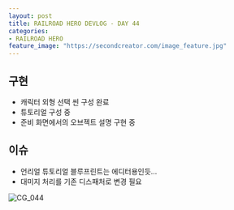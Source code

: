 ```yaml
---
layout: post
title: RAILROAD HERO DEVLOG - DAY 44
categories:
- RAILROAD HERO
feature_image: "https://secondcreator.com/image_feature.jpg"
---
```


## 구현
- 캐릭터 외형 선택 씬 구성 완료
- 튜토리얼 구성 중
- 준비 화면에서의 오브젝트 설명 구현 중

## 이슈
- 언리얼 튜토리얼 블루프린트는 에디터용인듯…
- 대미지 처리를 기존 디스패처로 변경 필요

![CG_044](https://secondcreator.com/blog/imgs/CG_044.PNG)
